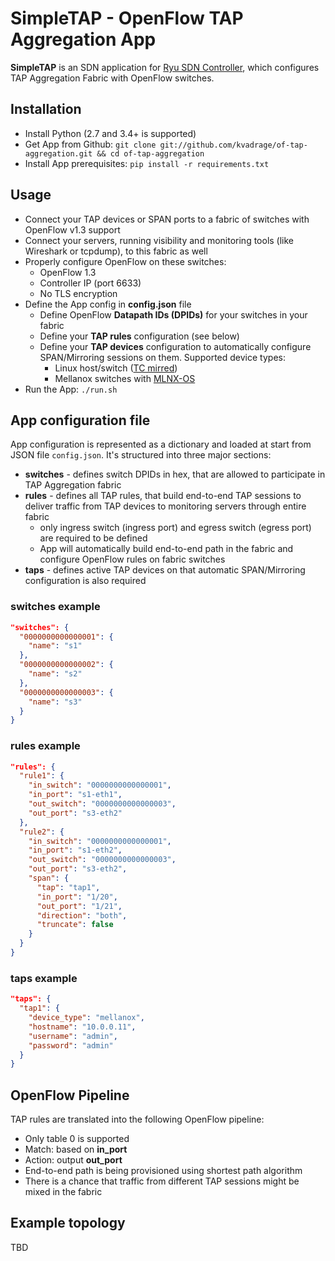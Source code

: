 # SimpleTAP - OpenFlow TAP Aggregation App
**SimpleTAP** is an SDN application for [Ryu SDN Controller](https://osrg.github.io/ryu/), which configures TAP Aggregation Fabric with OpenFlow switches.
## Installation
* Install Python (2.7 and 3.4+ is supported)
* Get App from Github: `git clone git://github.com/kvadrage/of-tap-aggregation.git && cd of-tap-aggregation`
* Install App prerequisites: `pip install -r requirements.txt`
## Usage
* Connect your TAP devices or SPAN ports to a fabric of switches with OpenFlow v1.3 support
* Connect your servers, running visibility and monitoring tools (like Wireshark or tcpdump), to this fabric as well
* Properly configure OpenFlow on these switches:
  - OpenFlow 1.3
  - Controller IP (port 6633)
  - No TLS encryption
* Define the App config in **config.json** file
  - Define OpenFlow **Datapath IDs (DPIDs)** for your switches in your fabric
  - Define your **TAP rules** configuration (see below)
  - Define your **TAP devices** configuration to automatically configure SPAN/Mirroring sessions on them. Supported device types:
    - Linux host/switch ([TC mirred](http://man7.org/linux/man-pages/man8/tc-mirred.8.html))
    - Mellanox switches with [MLNX-OS](http://www.mellanox.com/page/mlnx_os)
* Run the App: `./run.sh`
## App configuration file
App configuration is represented as a dictionary and loaded at start from JSON file `config.json`. It's structured into three major sections:
* **switches** - defines switch DPIDs in hex, that are allowed to participate in TAP Aggregation fabric
* **rules** - defines all TAP rules, that build end-to-end TAP sessions to deliver traffic from TAP devices to monitoring servers through entire fabric
  - only ingress switch (ingress port) and egress switch (egress port) are required to be defined
  - App will automatically build end-to-end path in the fabric and configure OpenFlow rules on fabric switches
* **taps** - defines active TAP devices on that automatic SPAN/Mirroring configuration is also required
### switches example
```json
"switches": {
  "0000000000000001": {
    "name": "s1"
  },
  "0000000000000002": {
    "name": "s2"
  },
  "0000000000000003": {
    "name": "s3"
  }
}
```
### rules example
```json
"rules": {
  "rule1": {
    "in_switch": "0000000000000001",
    "in_port": "s1-eth1",
    "out_switch": "0000000000000003",
    "out_port": "s3-eth2"
  },
  "rule2": {
    "in_switch": "0000000000000001",
    "in_port": "s1-eth2",
    "out_switch": "0000000000000003",
    "out_port": "s3-eth2",
    "span": {
      "tap": "tap1",
      "in_port": "1/20",
      "out_port": "1/21",
      "direction": "both",
      "truncate": false
    }
  }
}
```
### taps example
```json
"taps": {
  "tap1": {
    "device_type": "mellanox",
    "hostname": "10.0.0.11",
    "username": "admin",
    "password": "admin"
  }
}
```
## OpenFlow Pipeline
TAP rules are translated into the following OpenFlow pipeline:
* Only table 0 is supported
* Match: based on **in_port**
* Action: output **out_port**
* End-to-end path is being provisioned using shortest path algorithm
* There is a chance that traffic from different TAP sessions might be mixed in the fabric
## Example topology
TBD
